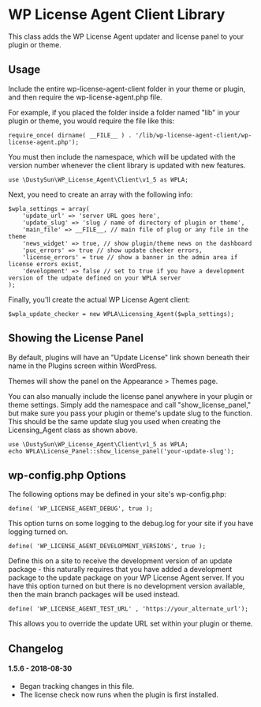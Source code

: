 WP License Agent Client Library
================

This class adds the WP License Agent updater and license panel to your plugin or theme.

Usage
-----
Include the entire wp-license-agent-client folder in your theme or plugin, and then require the wp-license-agent.php file. 

For example, if you placed the folder inside a folder named "lib" in your plugin or theme, you would require the file like this:

```
require_once( dirname( __FILE__ ) . '/lib/wp-license-agent-client/wp-license-agent.php');
```

You must then include the namespace, which will be updated with the version number whenever the client library is updated with new features.

```
use \DustySun\WP_License_Agent\Client\v1_5 as WPLA;
```

Next, you need to create an array with the following info:
```
$wpla_settings = array(
    'update_url' => 'server URL goes here',
    'update_slug' => 'slug / name of directory of plugin or theme',
    'main_file' => __FILE__, // main file of plug or any file in the theme
    'news_widget' => true, // show plugin/theme news on the dashboard
    'puc_errors' => true // show update checker errors,
    'license_errors' = true // show a banner in the admin area if license errors exist,
    'development' => false // set to true if you have a development version of the udpate defined on your WPLA server
);
```
Finally, you'll create the actual WP License Agent client:
```
$wpla_update_checker = new WPLA\Licensing_Agent($wpla_settings);
```

Showing the License Panel
-------------------------

By default, plugins will have an "Update License" link shown beneath their name in the Plugins screen within WordPress. 

Themes will show the panel on the Appearance > Themes page.

You can also manually include the license panel anywhere in your plugin or theme settings. Simply add the namespace and call "show_license_panel," but make sure you pass your plugin or theme's update slug to the function. This should be the same update slug you used when creating the Licensing_Agent class as shown above.

```
use \DustySun\WP_License_Agent\Client\v1_5 as WPLA;
echo WPLA\License_Panel::show_license_panel('your-update-slug');
```

wp-config.php Options
---------------------

The following options may be defined in your site's wp-config.php:
```
define( 'WP_LICENSE_AGENT_DEBUG', true );
```
This option turns on some logging to the debug.log for your site if you have logging turned on.

```
define( 'WP_LICENSE_AGENT_DEVELOPMENT_VERSIONS', true );
```
 Define this on a site to receive the development version of an update package - this naturally requires that you have added a development package to the update package on your WP License Agent server. If you have this option turned on but there is no development version available, then the main branch packages will be used instead.

```
define( 'WP_LICENSE_AGENT_TEST_URL' , 'https://your_alternate_url');
```
This allows you to override the update URL set within your plugin or theme. 

Changelog
---------
#### 1.5.6 - 2018-08-30
* Began tracking changes in this file.
* The license check now runs when the plugin is first installed.
